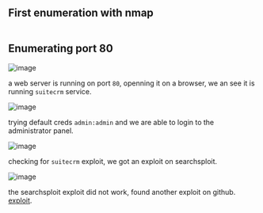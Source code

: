 ## First enumeration with nmap

```shell

```

## Enumerating port 80

![image](https://github.com/n16hth4wk07/n16hth4wk07.github.io/assets/87468669/dca21234-2ff8-4a8b-a2bd-4eea17d8bb17)

a web server is running on port `80`, openning it on a browser, we an see it is running `suitecrm` service. 

![image](https://github.com/n16hth4wk07/n16hth4wk07.github.io/assets/87468669/3461072b-28cf-4d22-a27a-f17a9ed764fe)

trying default creds `admin:admin` and we are able to login to the administrator panel. 

![image](https://github.com/n16hth4wk07/n16hth4wk07.github.io/assets/87468669/36d759a8-df8a-4025-8f03-e74215e60dd0)

checking for `suitecrm` exploit, we got an exploit on searchsploit. 

![image](https://github.com/n16hth4wk07/n16hth4wk07.github.io/assets/87468669/a8722ae5-0423-4662-a5b6-38a8bb78ebc6)

the searchsploit exploit did not work, found another exploit on github. [exploit](https://github.com/manuelz120/CVE-2022-23940). 

